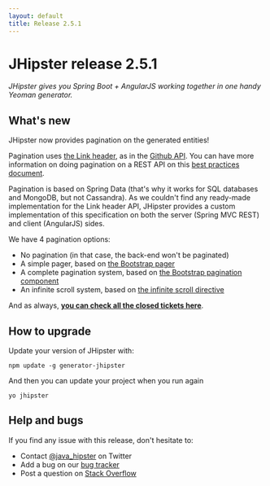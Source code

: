 ```yaml
---
layout: default
title: Release 2.5.1
---
```


JHipster release 2.5.1
==================

*JHipster gives you Spring Boot + AngularJS working together in one handy Yeoman generator.*

What's new
----------

JHipster now provides pagination on the generated entities!

Pagination uses [the Link header](http://tools.ietf.org/html/rfc5988), as in the [Github API](https://developer.github.com/v3/#pagination). You can have more information on doing pagination on a REST API on this [best practices document](http://www.vinaysahni.com/best-practices-for-a-pragmatic-restful-api).

Pagination is based on Spring Data (that's why it works for SQL databases and MongoDB, but not Cassandra). As we couldn't find any ready-made implementation for the Link header API, JHipster provides a custom implementation of this specification on both the server (Spring MVC REST) and client (AngularJS) sides.

We have 4 pagination options:

- No pagination (in that case, the back-end won't be paginated)
- A simple pager, based on [the Bootstrap pager](http://getbootstrap.com/components/#pagination-pager)
- A complete pagination system, based on [the Bootstrap pagination component](http://getbootstrap.com/components/#pagination)
- An infinite scroll system, based on [the infinite scroll directive](http://sroze.github.io/ngInfiniteScroll/)

And as always, __[you can check all the closed tickets here](https://github.com/jhipster/generator-jhipster/issues?q=milestone%3A2.5.1+is%3Aclosed)__.

How to upgrade
------------

Update your version of JHipster with:

```
npm update -g generator-jhipster
```

And then you can update your project when you run again

```
yo jhipster
```

Help and bugs
--------------

If you find any issue with this release, don't hesitate to:

- Contact [@java_hipster](https://twitter.com/java_hipster) on Twitter
- Add a bug on our [bug tracker](https://github.com/jhipster/generator-jhipster/issues?state=open)
- Post a question on [Stack Overflow](http://stackoverflow.com/tags/jhipster/info)
